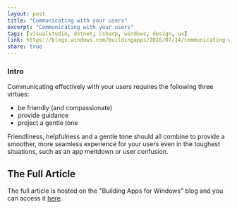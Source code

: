 ```yaml
---
layout: post
title: "Communicating with your users"
excerpt: "Communicating with your users"
tags: [visualstudio, dotnet, csharp, windows, design, ux]
link: https://blogs.windows.com/buildingapps/2016/07/14/communicating-with-your-users-3/
share: true
---
```


### Intro

Communicating effectively with your users requires the following three virtues:

 * be friendly (and compassionate)
 * provide guidance
 * project a gentle tone

Friendliness, helpfulness and a gentle tone should all combine to provide a smoother, more seamless experience for your users even in the toughest situations, such as an app meltdown or user confusion.

## The Full Article

The full article is hosted on the "Building Apps for Windows" blog and you can access it [here](https://blogs.windows.com/buildingapps/2016/07/14/communicating-with-your-users-3/).